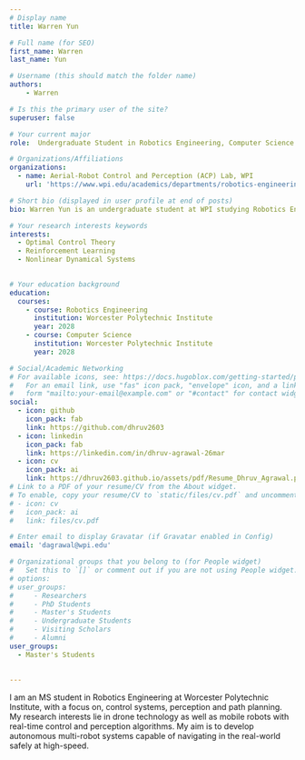 ```yaml
---
# Display name
title: Warren Yun

# Full name (for SEO)
first_name: Warren
last_name: Yun

# Username (this should match the folder name)
authors:
    - Warren

# Is this the primary user of the site?
superuser: false

# Your current major 
role:  Undergraduate Student in Robotics Engineering, Computer Science

# Organizations/Affiliations
organizations:
  - name: Aerial-Robot Control and Perception (ACP) Lab, WPI
    url: 'https://www.wpi.edu/academics/departments/robotics-engineering/research/groups'

# Short bio (displayed in user profile at end of posts)
bio: Warren Yun is an undergraduate student at WPI studying Robotics Engineering and Computer Science. His interests lie primarily in the intersection of optimization, control theory, and machine learning, and wishes to explore various methods of autonomously and efficiently controlling dynamical systems. 

# Your research interests keywords
interests:
  - Optimal Control Theory
  - Reinforcement Learning
  - Nonlinear Dynamical Systems
  

# Your education background
education:
  courses:
    - course: Robotics Engineering
      institution: Worcester Polytechnic Institute
      year: 2028
    - course: Computer Science
      institution: Worcester Polytechnic Institute
      year: 2028

# Social/Academic Networking
# For available icons, see: https://docs.hugoblox.com/getting-started/page-builder/#icons
#   For an email link, use "fas" icon pack, "envelope" icon, and a link in the
#   form "mailto:your-email@example.com" or "#contact" for contact widget.
social:
  - icon: github
    icon_pack: fab
    link: https://github.com/dhruv2603
  - icon: linkedin
    icon_pack: fab
    link: https://linkedin.com/in/dhruv-agrawal-26mar
  - icon: cv
    icon_pack: ai
    link: https://dhruv2603.github.io/assets/pdf/Resume_Dhruv_Agrawal.pdf
# Link to a PDF of your resume/CV from the About widget.
# To enable, copy your resume/CV to `static/files/cv.pdf` and uncomment the lines below.
# - icon: cv
#   icon_pack: ai
#   link: files/cv.pdf

# Enter email to display Gravatar (if Gravatar enabled in Config)
email: 'dagrawal@wpi.edu'

# Organizational groups that you belong to (for People widget)
#   Set this to `[]` or comment out if you are not using People widget.
# options: 
# user_groups:
#     - Researchers
#     - PhD Students
#     - Master's Students
#     - Undergraduate Students
#     - Visiting Scholars
#     - Alumni
user_groups:
  - Master's Students
  
  
---
```

I am an MS student in Robotics Engineering at Worcester Polytechnic Institute, with a focus on, control systems, perception and path planning. My research interests lie in drone technology as well as mobile robots with real-time control and perception algorithms. My aim is to develop autonomous multi-robot systems capable of navigating in the real-world safely at high-speed. 
